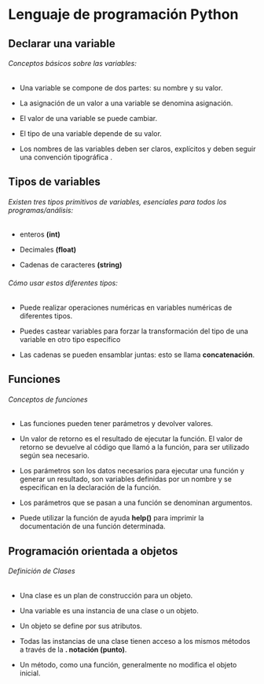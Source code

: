 # Lenguaje de programación Python

## Declarar una variable

###### Conceptos básicos sobre las variables:

- Una variable se compone de dos partes: su nombre y su valor.

- La asignación de un valor a una variable se denomina asignación.

- El valor de una variable se puede cambiar.

- El tipo de una variable depende de su valor.

- Los nombres de las variables deben ser claros, explícitos y deben seguir una convención tipográfica .

## Tipos de variables

###### Existen tres tipos primitivos de variables, esenciales para todos los programas/análisis:

- enteros **(int)**

- Decimales **(float)**

- Cadenas de caracteres **(string)**

###### Cómo usar estos diferentes tipos:

- Puede realizar operaciones numéricas en variables numéricas de diferentes tipos.

- Puedes castear variables para forzar la transformación del tipo de una variable en otro tipo específico

- Las cadenas se pueden ensamblar juntas: esto se llama **concatenación**.

## Funciones

###### Conceptos de funciones

- Las funciones pueden tener parámetros y devolver valores.

- Un valor de retorno es el resultado de ejecutar la función. El valor de retorno se devuelve al código que llamó a la función, para ser utilizado según sea necesario.

- Los parámetros son los datos necesarios para ejecutar una función y generar un resultado, son variables definidas por un nombre y se especifican en la declaración de la función.

- Los parámetros que se pasan a una función se denominan argumentos.

- Puede utilizar la función de ayuda **help()** para imprimir la documentación de una función determinada.

## Programación orientada a objetos

###### Definición de Clases

- Una clase es un plan de construcción para un objeto.

- Una variable es una instancia de una clase o un objeto.

- Un objeto se define por sus atributos.

- Todas las instancias de una clase tienen acceso a los mismos métodos a través de la **. notación (punto)**.

- Un método, como una función, generalmente no modifica el objeto inicial.
